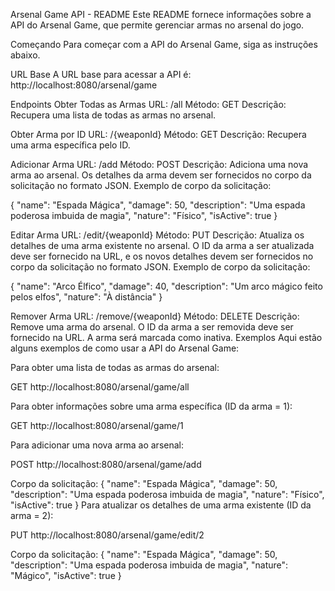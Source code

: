 Arsenal Game API - README
Este README fornece informações sobre a API do Arsenal Game, que permite gerenciar armas no arsenal do jogo.

Começando
Para começar com a API do Arsenal Game, siga as instruções abaixo.

URL Base
A URL base para acessar a API é: http://localhost:8080/arsenal/game

Endpoints
Obter Todas as Armas
URL: /all
Método: GET
Descrição: Recupera uma lista de todas as armas no arsenal.

Obter Arma por ID
URL: /{weaponId}
Método: GET
Descrição: Recupera uma arma específica pelo ID.

Adicionar Arma
URL: /add
Método: POST
Descrição: Adiciona uma nova arma ao arsenal. Os detalhes da arma devem ser fornecidos no corpo da solicitação no formato JSON.
Exemplo de corpo da solicitação:

{
  "name": "Espada Mágica",
  "damage": 50,
  "description": "Uma espada poderosa imbuida de magia",
  "nature": "Físico",
  "isActive": true
}

Editar Arma
URL: /edit/{weaponId}
Método: PUT
Descrição: Atualiza os detalhes de uma arma existente no arsenal. O ID da arma a ser atualizada deve ser fornecido na URL, e os novos detalhes devem ser fornecidos no corpo da solicitação no formato JSON.
Exemplo de corpo da solicitação:

{
  "name": "Arco Élfico",
  "damage": 40,
  "description": "Um arco mágico feito pelos elfos",
  "nature": "À distância"
}

Remover Arma
URL: /remove/{weaponId}
Método: DELETE
Descrição: Remove uma arma do arsenal. O ID da arma a ser removida deve ser fornecido na URL. A arma será marcada como inativa.
Exemplos
Aqui estão alguns exemplos de como usar a API do Arsenal Game:

Para obter uma lista de todas as armas do arsenal:

GET http://localhost:8080/arsenal/game/all

Para obter informações sobre uma arma específica (ID da arma = 1):

GET http://localhost:8080/arsenal/game/1

Para adicionar uma nova arma ao arsenal:

POST http://localhost:8080/arsenal/game/add

Corpo da solicitação:
{
  "name": "Espada Mágica",
  "damage": 50,
  "description": "Uma espada poderosa imbuida de magia",
  "nature": "Físico",
  "isActive": true
}
Para atualizar os detalhes de uma arma existente (ID da arma = 2):

PUT http://localhost:8080/arsenal/game/edit/2

Corpo da solicitação:
{
  "name": "Espada Mágica",
  "damage": 50,
  "description": "Uma espada poderosa imbuida de magia",
  "nature": "Mágico",
  "isActive": true
}

